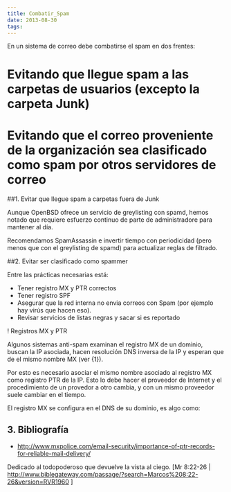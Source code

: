 ```yaml
---
title: Combatir_Spam
date: 2013-08-30
tags:
---
```

En un sistema de correo debe combatirse el spam en dos frentes:

# Evitando que llegue spam a las carpetas de usuarios (excepto la carpeta Junk)
# Evitando que el correo proveniente de la organización sea clasificado como spam por otros servidores de correo

##1. Evitar que llegue spam a carpetas fuera de Junk

Aunque OpenBSD ofrece un servicio de greylisting con spamd, hemos notado que requiere esfuerzo continuo de parte de administradore para mantener al día.

Recomendamos SpamAssassin e invertir tiempo con periodicidad (pero menos que con el greylisting de spamd) para actualizar reglas de filtrado.

##2. Evitar ser clasificado como spammer

Entre las prácticas necesarias está:

* Tener registro MX y PTR correctos
* Tener registro SPF
* Asegurar que la red interna no envia correos con Spam (por ejemplo hay virús que hacen eso).
* Revisar servicios de listas negras y sacar si es reportado

! Registros MX y  PTR

Algunos sistemas anti-spam examinan el registro MX de un dominio, buscan la IP asociada, hacen resolución DNS inversa de la IP y esperan que de el mismo nombre MX (ver {1}).
     
Por esto es necesario asociar el mismo nombre asociado al registro MX como registro PTR de la IP.  Esto lo debe hacer el proveedor de Internet y el procedimiento de un provedor a otro cambia, y con un mismo proveedor suele cambiar en el tiempo.

El registro MX se configura en el DNS de su dominio, es algo como:

## 3. Bibliografía

* http://www.mxpolice.com/email-security/importance-of-ptr-records-for-reliable-mail-delivery/

Dedicado al todopoderoso que devuelve la vista al ciego. [Mr 8:22-26 | http://www.biblegateway.com/passage/?search=Marcos%208:22-26&version=RVR1960 ]
